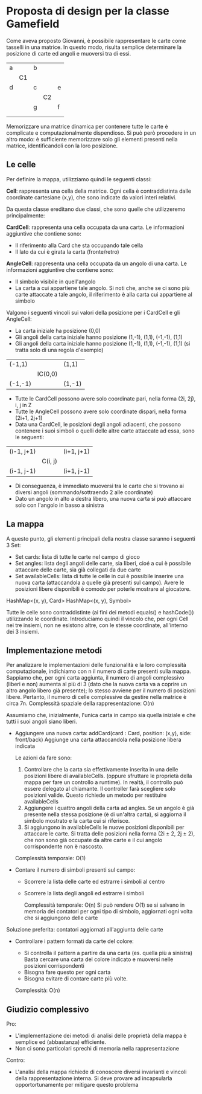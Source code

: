 # Proposta di design per la classe Gamefield

Come aveva proposto Giovanni,
è possibile rappresentare le carte come tasselli
in una matrice. In questo modo, risulta semplice determinare la posizione
di carte ed angoli e muoversi tra di essi.



|   |    |   |    |   |
|---|----|---|----|---|
| a |    | b |    |   |
|   | C1 |   |    |   |
| d |    | c |    | e |
|   |    |   | C2 |   |
|   |    | g |    | f |
|   |    |   |    |   |
|   |    |   |    |   |


Memorizzare una matrice dinamica per contenere tutte le carte è 
complicate e computazionalmente dispendioso. Si può però procedere
in un altro modo: è sufficiente memorizzare solo gli
elementi presenti nella matrice, identificandoli con la loro 
posizione.

## Le celle

Per definire la mappa, utilizziamo quindi le seguenti classi:

__Cell__: rappresenta una cella della matrice. Ogni cella è
contraddistinta dalle coordinate cartesiane (x,y), che sono 
indicate da valori interi relativi.

Da questa classe ereditano due classi, che sono quelle che utilizzeremo
principalmente:

__CardCell__: rappresenta una cella occupata da una carta. 
Le informazioni aggiuntive che contiene sono: 
- Il riferimento alla Card che sta occupando tale cella
- Il lato da cui è girata la carta (fronte/retro)

__AngleCell__: rappresenta una cella occupata da un angolo di una carta.
Le informazioni aggiuntive che contiene sono:
- Il simbolo visibile in quell'angolo
- La carta a cui appartiene tale angolo. Si noti che, anche se ci sono
  più carte attaccate a tale angolo, il riferimento è alla carta 
  cui appartiene al simbolo

Valgono i seguenti vincoli sui valori della posizione per i CardCell e
gli AngleCell:
- La carta iniziale ha posizione (0,0)
- Gli angoli della carta iniziale hanno posizione (1,-1), (1,1), (-1,-1), (1,1)
- Gli angoli della carta iniziale hanno posizione (1,-1), (1,1), (-1,-1), (1,1)
  (si tratta solo di una regola d'esempio)

|         |         |        |
|---------|---------|--------|
| (-1,1)  |         | (1,1)  |
|         | IC(0,0) |        |
| (-1,-1) |         | (1,-1) |

- Tutte le CardCell possono avere solo coordinate pari, nella forma
  (2i, 2j), i, j in Z
- Tutte le AngleCell possono avere solo coordinate dispari, nella forma
  (2i+1, 2j+1)
- Data una CardCell, le posizioni degli angoli adiacenti, che possono
contenere i suoi simboli o quelli delle altre carte attaccate ad essa,
sono le seguenti:

|            |         |            |
|------------|---------|------------|
| (i-1, j+1) |         | (i+1, j+1) |
|            | C(i, j) |            |
| (i-1, j-1) |         | (i+1, j-1) |

- Di conseguenza, è immediato muoversi tra le carte 
  che si trovano ai diversi angoli (sommando/sottraendo 2 alle coordinate)
- Dato un angolo in alto a destra libero, una nuova carta si può attaccare 
  solo con l'angolo in basso a sinistra

## La mappa

A questo punto, gli elementi principali della nostra classe saranno
i seguenti 3 Set:

- Set<CardCell> cards: lista di tutte le carte nel campo di gioco
- Set<AngleCell> angles: lista degli angoli delle carte, sia liberi,
cioé a cui è possibile attaccare delle carte, sia già collegati da due carte
- Set<Cell> availableCells: lista di tutte le celle in cui è possibile
inserire una nuova carta (attaccandola a quelle già presenti sul campo).
Avere le posizioni libere disponibili è comodo per poterle mostrare al giocatore.

HashMap<(x, y), Card>
HashMap<(x, y), Symbol>


Tutte le celle sono contraddistinte (ai fini dei metodi equals() e hashCode())
utilizzando le coordinate. Introduciamo quindi il vincolo che, 
per ogni Cell nei tre insiemi, non ne esistono altre, con le stesse coordinate,
all'interno dei 3 insiemi.

## Implementazione metodi

Per analizzare le implementazioni delle funzionalità e la loro complessità
computazionale, indichiamo con n il numero di carte presenti sulla mappa.
Sappiamo che, per ogni carta aggiunta, il numero di angoli complessivo
(liberi e non) aumenta al più di 3 (dato che la nuova carta va a coprire
un altro angolo libero già presente); lo stesso avviene per il numero di posizioni
libere. Pertanto, il numero di celle
complessive da gestire nella matrice è circa 7n. 
Complessità spaziale della rappresentazione: O(n)

Assumiamo che, inizialmente, l'unica carta in campo sia quella iniziale
e che tutti i suoi angoli siano liberi.

- Aggiungere una nuova carta: addCard(card : Card, position: (x,y), side: front/back)
  Aggiunge una carta attaccandola nella posizione libera indicata

  Le azioni da fare sono:
  1. Controllare che la carta sia effettivamente inserita in una delle 
     posizioni libere di availableCells. (oppure sfruttare le
     proprietà della mappa per fare un controllo a runtime).
     In realtà, il controllo può essere delegato al chiamante. 
     Il controller farà scegliere solo posizioni valide. 
     Questo richiede un metodo per restituire availableCells
  2. Aggiungere i quattro angoli della carta ad angles.
    Se un angolo è già presente nella stessa posizione (è di un'altra carta),
    si aggiorna il simbolo mostrato e la carta cui si riferisce.
  3. Si aggiungono in availableCells le nuove posizioni disponibili per attaccare le carte.
    Si tratta delle posizioni nella forma (2i ± 2, 2j ± 2), che non sono già occupate
    da altre carte e il cui angolo corrispondente non è nascosto. 


  Complessità temporale: O(1)

- Contare il numero di simboli presenti sul campo:
  - Scorrere la lista delle carte ed estrarre i simboli al centro
  - Scorrere la lista degli angoli ed estrarre i simboli
  
    Complessità temporale: O(n)
    Si può rendere O(1) se si salvano in memoria dei contatori per ogni tipo di simbolo,
    aggiornati ogni volta che si aggiungono delle carte
  
Soluzione preferita: contatori aggiornati all'aggiunta delle carte

- Controllare i pattern formati da carte del colore:
   - Si controlla il pattern a partire da una carta (es. quella più a sinistra) 
   Basta cercare una carta del colore indicato e muoversi nelle posizioni corrispondenti
   - Bisogna fare questo per ogni carta
   - Bisogna evitare di contare carte più volte.
    
   Complessità: O(n)

## Giudizio complessivo

Pro:
- L'implementazione dei metodi di analisi delle proprietà della mappa 
  è semplice ed (abbastanza) efficiente.
- Non ci sono particolari sprechi di memoria nella rappresentazione

Contro:
- L'analisi della mappa richiede di conoscere diversi invarianti e
  vincoli della rappresentazione interna. Si deve provare ad 
  incapsularla opportortunamente per mitigare questo problema